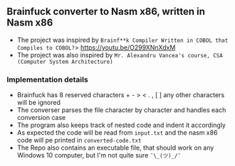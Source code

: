 ## Brainfuck converter to Nasm x86, written in Nasm x86
* The project was inspired by `Brainf**k Compiler Written in COBOL that Compiles to COBOL?`> https://youtu.be/O299XNnXdxM
* The project was also inspired by `Mr. Alexandru Vancea's course, CSA (Computer System Architecture)`

### Implementation details
* Brainfuck has 8 reserved characters + - > < . , [ ]  any other characters will be ignored 
* The converser parses the file character by character and handles each conversion case
* The program also keeps track of nested code and indent it accordingly
* As expected the code will be read from `input.txt` and the nasm x86 code will pe printed in `converted-code.txt`
* The Repo also contains an executable file, that should work on any Windows 10 computer, but I'm not quite sure `¯\_(ツ)_/¯`
